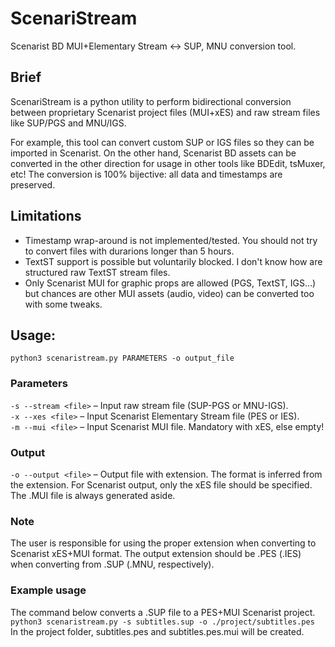 # ScenariStream
Scenarist BD MUI+Elementary Stream <-> SUP, MNU conversion tool.

## Brief
ScenariStream is a python utility to perform bidirectional conversion between proprietary Scenarist project files (MUI+xES) and raw stream files like SUP/PGS and MNU/IGS.

For example, this tool can convert custom SUP or IGS files so they can be imported in Scenarist. On the other hand, Scenarist BD assets can be converted in the other direction for usage in other tools like BDEdit, tsMuxer, etc! The conversion is 100% bijective: all data and timestamps are preserved.

## Limitations
- Timestamp wrap-around is not implemented/tested. You should not try to convert files with durarions longer than 5 hours.
- TextST support is possible but voluntarily blocked. I don't know how are structured raw TextST stream files.
- Only Scenarist MUI for graphic props are allowed (PGS, TextST, IGS…) but chances are other MUI assets (audio, video) can be converted too with some tweaks.

## Usage:
`python3 scenaristream.py PARAMETERS -o output_file`

### Parameters
`-s --stream <file>` – Input raw stream file (SUP-PGS or MNU-IGS).<br>
`-x --xes <file>` – Input Scenarist Elementary Stream file (PES or IES).<br>
`-m --mui <file>` – Input Scenarist MUI file. Mandatory with xES, else empty!

### Output
`-o --output <file>` – Output file with extension. The format is inferred from the extension. For Scenarist output, only the xES file should be specified. The .MUI file is always generated aside.

### Note
The user is responsible for using the proper extension when converting to Scenarist xES+MUI format. The output extension should be .PES (.IES) when converting from .SUP (.MNU, respectively).

### Example usage
The command below converts a .SUP file to a PES+MUI Scenarist project.<br>
`python3 scenaristream.py -s subtitles.sup -o ./project/subtitles.pes`<br>
In the project folder, subtitles.pes and subtitles.pes.mui will be created.